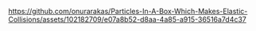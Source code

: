 

https://github.com/onurarakas/Particles-In-A-Box-Which-Makes-Elastic-Collisions/assets/102182709/e07a8b52-d8aa-4a85-a915-36516a7d4c37

